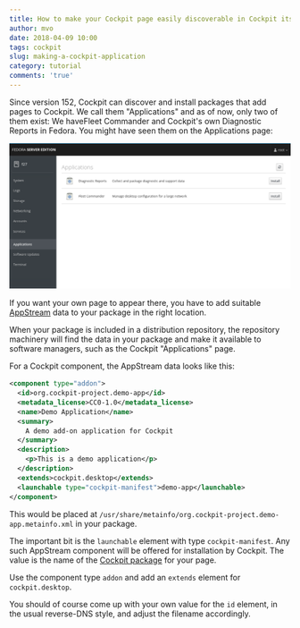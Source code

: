 ```yaml
---
title: How to make your Cockpit page easily discoverable in Cockpit itself
author: mvo
date: 2018-04-09 10:00
tags: cockpit
slug: making-a-cockpit-application
category: tutorial
comments: 'true'
---
```


Since version 152, Cockpit can discover and install packages that add
pages to Cockpit.  We call them "Applications" and as of now, only two
of them exist: We haveFleet Commander and Cockpit's own Diagnostic
Reports in Fedora.  You might have seen them on the Applications page:

![Two Cockpit Applications](/images/cockpit-two-apps.png)

If you want your own page to appear there, you have to add suitable
[AppStream](https://www.freedesktop.org/wiki/Distributions/AppStream/)
data to your package in the right location.

When your package is included in a distribution repository, the
repository machinery will find the data in your package and make it
available to software managers, such as the Cockpit "Applications"
page.


For a Cockpit component, the AppStream data looks like this:
```xml
<component type="addon">
  <id>org.cockpit-project.demo-app</id>
  <metadata_license>CC0-1.0</metadata_license>
  <name>Demo Application</name>
  <summary>
    A demo add-on application for Cockpit
  </summary>
  <description>
    <p>This is a demo application</p>
  </description>
  <extends>cockpit.desktop</extends>
  <launchable type="cockpit-manifest">demo-app</launchable>
</component>
```

This would be placed at
`/usr/share/metainfo/org.cockpit-project.demo-app.metainfo.xml` in
your package.

The important bit is the `launchable` element with type
`cockpit-manifest`.  Any such AppStream component will be offered for
installation by Cockpit.  The value is the name of the [Cockpit
package](http://cockpit-project.org/guide/latest/packages.html) for
your page.

Use the component type `addon` and add an `extends` element for
`cockpit.desktop`.

You should of course come up with your own value for the `id` element,
in the usual reverse-DNS style, and adjust the filename accordingly.
